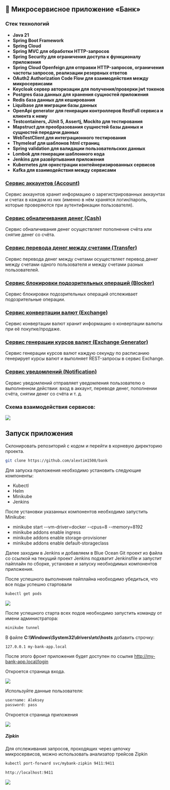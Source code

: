 ## 🏦 Микросервисное приложение «Банк»

### Стек технологий

- **Java 21**
- **Spring Boot Framework**
- **Spring Cloud**
- **Spring MVC для обработки HTTP-запросов**
- **Spring Security для ограничения доступа к функционалу приложения**
- **Spring Cloud Openfeign для отправки HTTP-запросов, ограничения частоты запросов, реализации резервных ответов**
- **OAuth2 Authorization Code Flow для взаимодействия между микросервисами**
- **Keycloak сервер авторизации для получения/проверки jwt токенов**
- **Postgres база данных для хранения сущностей приложения**
- **Redis база данных для кеширования**
- **Liquibase для миграции базы данных**
- **OpenApi generator для генерации контроллеров RestFull сервиса и клиента к нему**
- **Testcontainers, JUnit 5, Assertj, Mockito для тестирования**
- **Mapstruct для преобразования сущностей базы данных и сущностей передачи данных**
- **WebTestClient для интеграционного тестирования**
- **Thymeleaf для шаблонов html страниц**
- **Spring validation для валидации пользовательских данных**
- **Lombok для генерации шаблонного кода**
- **Jenkins для развёртывания приложения**
- **Kubernetes для оркестрации контейнеризированных сервисов**
- **Kafka для взаимодействия между сервисами**

### [Сервис аккаунтов (Account)](account)
Сервис аккаунтов хранит информацию о зарегистрированных аккаунтах и счетах в каждом из них (именно в нём хранятся 
логин/пароль, которые проверяются при аутентификации пользователя). 

### [Сервис обналичивания денег (Cash)](cash)
Сервис обналичивания денег осуществляет пополнение счёта или снятие денег со счёта.

### [Сервис перевода денег между счетами (Transfer)](transfer)
Сервис перевода денег между счетами осуществляет перевод денег между счетами одного пользователя и между счетами 
разных пользователей.

### [Сервис блокировки подозрительных операций (Blocker)](blocker)
Сервис блокировки подозрительных операций отслеживает подозрительные операции.

### [Сервис конвертации валют (Exchange)](exchange)
Сервис конвертации валют хранит информацию о конвертации валюты при её покупке/продаже.

### [Сервис генерации курсов валют (Exchange Generator)](exchange-generator)
Сервис генерации курсов валют каждую секунду по расписанию генерирует курсы валют и выполняет REST-запросы в сервис Exchange.

### [Сервис уведомлений (Notification)](notification)
Сервис уведомлений отправляет уведомления пользователю о выполненном действии: вход в аккаунт, переводе денег, 
пополнении счёта, снятии денег со счёта и т. д.

### Схема взаимодействия сервисов:

![](screenshots/4.jpg)

## Запуск приложения

Склонировать репозиторий с кодом и перейти в корневую директорию проекта.

```bash
git clone https://github.com/alextim1508/bank
```

Для запуска приложения необходимо установить следующие компоненты:

- Kubectl
- Helm
- Minikube
- Jenkins

После установки указанных компонентов необходимо запустить Minikube:
- minikube start --vm-driver=docker --cpus=8 --memory=8192
- minikube addons enable ingress
- minikube addons enable storage-provisioner
- minikube addons enable default-storageclass

Далее заходим в Jenkins и добавляем в Blue Ocean Git проект из файла со ссылкой на текущий проект
Jenkins подхватит Jenkinsfile и запустит пайплайн по сборке, установке и запуску необходимых компонентов приложения.

После успешного выполнения пайплайна необходимо убедиться, что все поды успешно стартовали

```bash
kubectl get pods
```

![](screenshots/7.jpg)


После успешного старта всех подов необходимо запустить команду от имени администратора:

```bash
minikube tunnel
```

В файле **C:\Windows\System32\drivers\etc\hosts** добавить строчку:

```bash
127.0.0.1 my-bank-app.local
```

После этого фронт приложения будет доступен по ссылке http://my-bank-app.local/login

Откроется страница входа.

![](screenshots/3.jpg)

Используйте данные пользователя:

```bash
username: Aleksey
password: pass
```

Откроется страница приложения 

![](screenshots/1.jpg)


##### Zipkin
Для отслеживания запросов, проходящих через цепочку микросервисов, можно использовать анализатор трейсов Zipkin

```bash
kubectl port-forward svc/mybank-zipkin 9411:9411
```

```bash
http://localhost:9411
```

![](screenshots/8.jpg)





